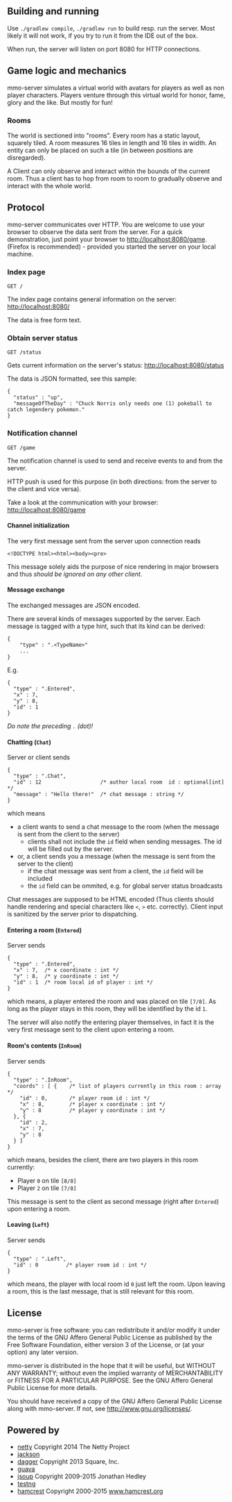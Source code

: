 ## Building and running

Use `./gradlew compile`, `./gradlew run` to build resp. run the server.
Most likely it will not work, if you try to run it from the IDE out of the box.

When run, the server will listen on port 8080 for HTTP connections.

## Game logic and mechanics

mmo-server simulates a virtual world with avatars for players as well as non 
player characters. Players venture through this virtual world for honor, 
fame, glory and the like. But mostly for fun!

### Rooms

The world is sectioned into "rooms". Every room has a static layout, squarely
tiled. A room measures 16 tiles in length and 16 tiles in width. An entity 
can only be placed on such a tile (in between positions are disregarded).

A Client can only observe and interact within the bounds of the current room.
Thus a client has to hop from room to room to gradually observe and interact 
with the whole world.

## Protocol

mmo-server communicates over HTTP. You are welcome to use your browser to 
observe the data sent from the server. For a quick demonstration, just point 
your browser to [http://localhost:8080/game](http://localhost:8080/game). 
(Firefox is recommended) - provided you started the server on your local 
machine.

### Index page

```
GET /
```

The index page contains general information on the server: 
[http://localhost:8080/](http://localhost:8080/)

The data is free form text.

### Obtain server status

```
GET /status
```

Gets current information on the server's status: 
[http://localhost:8080/status](http://localhost:8080/status)

The data is JSON formatted, see this sample:

```
{
  "status" : "up",
  "messageOfTheDay" : "Chuck Norris only needs one (1) pokeball to catch legendery pokemon."
}
```

### Notification channel

```
GET /game
```

The notification channel is used to send and receive events to and from the 
server. 

HTTP push is used for this purpose (in both directions: from the server to 
the client and vice versa).

Take a look at the communication with your browser: 
[http://localhost:8080/game](http://localhost:8080/game)

#### Channel initialization

The very first message sent from the server upon connection reads

```
<!DOCTYPE html><html><body><pre>
```

This message solely aids the purpose of nice rendering in major browsers and
thus _should be ignored on any other client_.

#### Message exchange

The exchanged messages are JSON encoded.

There are several kinds of messages supported by the server. Each message is 
tagged with a type hint, such that its kind can be derived:

```
{
    "type" : ".<TypeName>"
    ...
}
```

E.g.

```
{
  "type" : ".Entered",
  "x" : 7,
  "y" : 8,
  "id" : 1
}
```

_Do note the preceding `.` (dot)!_

#### Chatting (`Chat`)

Server or client sends

```
{
  "type" : ".Chat",
  "id" : 12                   /* author local room  id : optional[int] */
  "message" : "Hello there!"  /* chat message : string */
}
```

which means

* a client wants to send a chat message to the room (when the message is sent
  from the client to the server)
  * clients shall not include the `id` field when sending messages. The id 
    will be filled out by the server.
* or, a client sends you a message (when the message is sent from the server 
  to the client)
  * if the chat message was sent from a client, the `id` field will be included
  * the `id` field can be ommited, e.g. for global server status broadcasts

Chat messages are supposed to be HTML encoded (Thus clients should handle
rendering and special characters like `<`, `>` etc. correctly). Client
input is sanitized by the server prior to dispatching.

#### Entering a room (`Entered`)

Server sends

```
{
  "type" : ".Entered",
  "x" : 7,  /* x coordinate : int */
  "y" : 8,  /* y coordinate : int */
  "id" : 1  /* room local id of player : int */ 
}
```

which means, a player entered the room and was placed on tile `[7/8]`. As 
long as the player stays in this room, they will be identified by the id
 `1`.
 
The server will also notify the entering player themselves, in fact it is the
very first message sent to the client upon entering a room.

#### Room's contents (`InRoom`)

Server sends
```
{
  "type" : ".InRoom",
  "coords" : [ {    /* list of players currently in this room : array */
    "id" : 0,       /* player room id : int */
    "x" : 8,        /* player x coordinate : int */
    "y" : 8         /* player y coordinate : int */
  }, {
    "id" : 2,
    "x" : 7,
    "y" : 8
  } ]
}
```

which means, besides the client, there are two players in this room currently:

* Player `0` on tile `[8/8]`
* Player `2` on tile `[7/8]`

This message is sent to the client as second message (right after `Entered`) 
upon entering a room.

#### Leaving (`Left`)

Server sends

```
{
  "type" : ".Left",
  "id" : 0         /* player room id : int */
}
```

which means, the player with local room id `0` just left the room. Upon 
leaving a room, this is the last message, that is still relevant for this room.

## License

mmo-server is free software: you can redistribute it and/or modify
it under the terms of the GNU Affero General Public License as
published by the Free Software Foundation, either version 3 of the 
License, or (at your option) any later version.

mmo-server is distributed in the hope that it will be useful,
but WITHOUT ANY WARRANTY; without even the implied warranty of
MERCHANTABILITY or FITNESS FOR A PARTICULAR PURPOSE.  See the
GNU Affero General Public License for more details.

You should have received a copy of the GNU Affero General Public
License along with mmo-server.  If not, see 
[<http://www.gnu.org/licenses/>](http://www.gnu.org/licenses/).

## Powered by

* [netty](http://netty.io/) Copyright 2014 The Netty Project
* [jackson](http://wiki.fasterxml.com/JacksonHome)
* [dagger](http://square.github.io/dagger/) Copyright 2013 Square, Inc.
* [guava](https://github.com/google/guava)
* [jsoup](http://jsoup.org/) Copyright 2009-2015 Jonathan Hedley
* [testng](http://testng.org/)
* [hamcrest](http://hamcrest.org/JavaHamcrest/) Copyright 2000-2015 www.hamcrest.org

